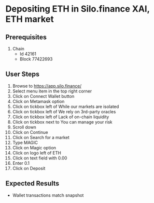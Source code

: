 # Depositing ETH in Silo.finance XAI, ETH market

## Prerequisites

1. Chain
   - Id 42161
   - Block 77422693

## User Steps

1. Browse to https://app.silo.finance/
1. Select menu item in the top right corner
1. Click on Connect Wallet button
1. Click on Metamask option
1. Click on tickbox left of While our markets are isolated
1. Click on tickbox left of We rely on 3rd-party oracles
1. Click on tickbox left of Lack of on-chain liquidity
1. Click on tickbox next to You can manage your risk
1. Scroll down
1. Click on Continue
1. Click on Search for a market
1. Type MAGIC
1. Click on Magic option
1. Click on logo left of ETH
1. Click on text field with 0.00
1. Enter 0.1
1. Click on Deposit

## Expected Results

- Wallet transactions match snapshot
